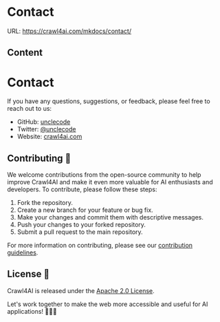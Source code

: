 # Contact

URL: https://crawl4ai.com/mkdocs/contact/

## Content

# Contact

If you have any questions, suggestions, or feedback, please feel free to reach
out to us:

  * GitHub: [unclecode](https://github.com/unclecode)
  * Twitter: [@unclecode](https://twitter.com/unclecode)
  * Website: [crawl4ai.com](https://crawl4ai.com)

## Contributing 🤝

We welcome contributions from the open-source community to help improve
Crawl4AI and make it even more valuable for AI enthusiasts and developers. To
contribute, please follow these steps:

  1. Fork the repository.
  2. Create a new branch for your feature or bug fix.
  3. Make your changes and commit them with descriptive messages.
  4. Push your changes to your forked repository.
  5. Submit a pull request to the main repository.

For more information on contributing, please see our [contribution
guidelines](https://github.com/unclecode/crawl4ai/blob/main/CONTRIBUTING.md).

## License 📄

Crawl4AI is released under the [Apache 2.0
License](https://github.com/unclecode/crawl4ai/blob/main/LICENSE).

Let's work together to make the web more accessible and useful for AI
applications! 💪🌐🤖

